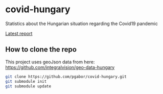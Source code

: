 # covid-hungary
Statistics about the Hungarian situation regarding the Covid19 pandemic

[Latest report](http://pgabor.web.elte.hu/2020-04-20.html)

## How to clone the repo

This project uses geoJson data from here: https://github.com/integralvision/geo-data-hungary

```bash
git clone https://github.com/pgabor/covid-hungary.git
git submodule init
git submodule update

```
